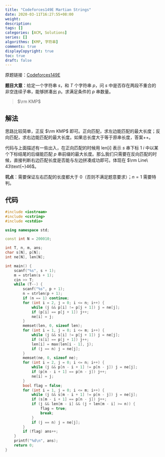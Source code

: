 ```yaml
---
title: "Codeforces149E Martian Strings"
date: 2020-03-11T16:27:55+08:00
weight: 
description:
tags: []
categories: [ACM, Solutions]
series: []
algorithms: [KMP, 字符串]
comments: true
displayCopyright: true
toc: true
draft: false
---
```


原题链接：[Codeforces149E](https://codeforces.com/contest/149/problem/E)

**题目大意**：给定一个字符串 $s$，和 $T$ 个字符串 $p$，问 $s$ 中是否存在两段不重合的非空连续子串，能够拼凑出 $p$。求满足条件的 $p$ 串数量。

<!--more-->

> $\rm KMP$

## 解法

思路比较简单，正反 $\rm KMP$ 即可。正向匹配，求左边能匹配的最大长度；反向匹配，求右边能匹配的最大长度。如果总长度大于等于原串长度，答案++。

代码与上面描述有一些出入，在正向匹配的时候用 $\mathrm{len}[i]$ 表示 $s$ 串下标 $1\text{~}i$ 中以某个下标结尾的后缀能匹配  $p$ 串前缀的最大长度。那么我们只需要在反向匹配的时候，直接判断右边匹配长度是否能与左边拼凑成功即可。体现在 $\rm Line\ 43\text{~}46$。

**坑点**：需要保证左右匹配的长度都大于 $0$（否则不满足题意要求）；$n=1$ 需要特判。

## 代码

```cpp
#include <iostream>
#include <cstring>
#include <cstdio>

using namespace std;

const int N = 200010;

int T, n, m, ans;
char s[N], p[N];
int ne[N], len[N];

int main() {
    scanf("%s", s + 1);
    m = strlen(s + 1);
    cin >> T;
    while (T--) {
        scanf("%s", p + 1);
        n = strlen(p + 1);
        if (n == 1) continue;
        for (int i = 2, j = 0; i <= n; i++) {
            while (j && p[i] != p[j + 1]) j = ne[j];
            if (p[i] == p[j + 1]) j++;
            ne[i] = j;
        }
        memset(len, 0, sizeof len);
        for (int i = 1, j = 0; i <= m; i++) {
            while (j && s[i] != p[j + 1]) j = ne[j];
            if (s[i] == p[j + 1]) j++;
            len[i] = max(len[i - 1], j);
            if (j == n) j = ne[j];
        }
        memset(ne, 0, sizeof ne);
        for (int i = 2, j = 0; i <= n; i++) {
            while (j && p[n - i + 1] != p[n - j]) j = ne[j];
            if (p[n - i + 1] == p[n - j]) j++;
            ne[i] = j;
        }
        bool flag = false;
        for (int i = 1, j = 0; i <= m; i++) {
            while (j && s[m - i + 1] != p[n - j]) j = ne[j];
            if (s[m - i + 1] == p[n - j]) j++;
            if (j && len[m - i] && (j + len[m - i] >= n)) {
                flag = true;
                break;
            }
            if (j == n) j = ne[j];
        }
        if (flag) ans++;
    }
    printf("%d\n", ans);
    return 0;
}
```

